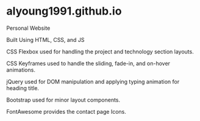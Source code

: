 # alyoung1991.github.io
Personal Website

Built Using HTML, CSS, and JS

CSS Flexbox used for handling the project and technology section layouts.

CSS Keyframes used to handle the sliding, fade-in, and on-hover animations.

jQuery used for DOM manipulation and applying typing animation for heading title.

Bootstrap used for minor layout components.

FontAwesome provides the contact page Icons.

